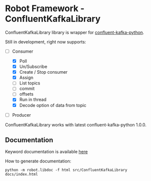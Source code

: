 # Robot Framework - ConfluentKafkaLibrary

ConfluentKafkaLibrary library is wrapper for [confluent-kafka-python](https://github.com/confluentinc/confluent-kafka-python).

Still in development, right now supports:

* [ ] Consumer
  * [X] Poll
  * [X] Un/Subscribe
  * [X] Create / Stop consumer
  * [X] Assign
  * [ ] List topics
  * [ ] commit
  * [ ] offsets
  * [X] Run in thread
  * [X] Decode option of data from topic
* [ ] Producer


ConfluentKafkaLibrary works with latest confluent-kafka-python 1.0.0.


## Documentation

Keyword documentation is available [here](https://robooo.github.io/robotframework-ConfluentKafkaLibrary/)

How to generate documentation:

```
python -m robot.libdoc -f html src/ConfluentKafkaLibrary docs/index.html
```
